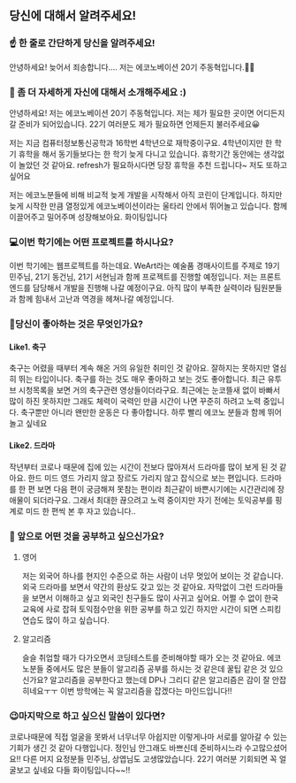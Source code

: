 ## 당신에 대해서 알려주세요!

### ☝️ 한 줄로 간단하게 당신을 알려주세요!

 안녕하세요! 늦어서 죄송합니다.... 저는 에코노베이션 20기 주동혁입니다.🤦‍♂️

### 🐣 좀 더 자세하게 자신에 대해서 소개해주세요 :)

 안녕하세요! 저는 에코노베이션 20기 주동혁입니다. 저는 제가 필요한 곳이면 어디든지 갈 준비가 되어있습니다. 22기 여러분도 제가 필요하면 언제든지 불러주세요😀

 저는 지금 컴퓨터정보통신공학과 16학번 4학년으로 재학중이구요. 4학년이지만 한 학기 휴학을 해서 동기들보다는 한 학기 늦게 다니고 있습니다. 휴학기간 동안에는 생각없이 놀았던 것 같아요. refresh가 필요하시다면 당장 휴학을 추천 드립니다~ 저도 또하고 싶어요

 저는 에코노분들에 비해 비교적 늦게 개발을 시작해서 아직 코린이 단계입니다. 하지만 늦게 시작한 만큼 열정있게 에코노베이션이라는 울타리 안에서 뛰어놀고 있습니다. 함께 이끌어주고 밀어주며 성장해보아요. 화이팅입니다

### 💻이번 학기에는 어떤 프로젝트를 하시나요?

 이번 학기에는 웹프로젝트를 하는데요. WeArt라는 예술품 경매사이트를 주제로 19기 민주님, 21기 동건님, 21기 서현님과 함께 프로젝트를 진행할 예정입니다. 저는 프론트엔드를 담당해서 개발을 진행해 나갈 예정이구요. 아직 많이 부족한 실력이라 팀원분들과 함께 힘내서 고난과 역경을 헤쳐나갈 예정입니다.

### 🌷당신이 좋아하는 것은 무엇인가요?

#### Like1. 축구

 축구는 어렸을 때부터 계속 해온 거의 유일한 취미인 것 같아요. 잘하지는 못하지만 열심히 뛰는 타입이니다. 축구를 하는 것도 매우 좋아하고 보는 것도 좋아합니다. 최근 유투브 시청목록을 보면 거의 축구관련 영상들이더라구요. 최근에는 눈코뜰새 없이 바빠서 많이 하진 못하지만 그래도 체력이 국력인 만큼 시간이 나면 꾸준히 하려고 노력 중입니다. 축구뿐만 아니라 왠만한 운동은 다 좋아합니다. 하루 빨리 에코노 분들과 함께 뛰어놀고 싶네요

#### Like2. 드라마

 작년부터 코로나 때문에 집에 있는 시간이 전보다 많아져서 드라마를 많이 보게 된 것 같아요. 한드 미드 영드 가리지 않고 장르도 가리지 않고 잡식으로 보는 편입니다. 드라마를 한 편 보면 다음 편이 궁금해져 못참는 편이라 최근같이 바쁜시기에는 시간관리에 장애물이 되더라구요. 그래서 최대한 끊으려고 노력 중이지만 자기 전에는 토익공부를 핑계로 미드 한 편씩 본 후 자고 있습니다..

### 🥔 앞으로 어떤 것을 공부하고 싶으신가요?

1. 영어

   저는 외국어 하나를 현지인 수준으로 하는 사람이 너무 멋있어 보이는 것 같습니다. 외국 드라마를 보면서 약간의 환상도 갖고 있는 것 같아요. 자막없이 그런 드라마들을 보면서 이해하고 싶고 외국인 친구들도 많이 사귀고 싶어요. 어쩔 수 없이 한국 교육에 사로 잡혀 토익점수만을 위한 공부를 하고 있긴 하지만 시간이 되면 스피킹 연습도 많이 하고 싶습니다.

2. 알고리즘

   슬슬 취업할 때가 다가오면서 코딩테스트를 준비해야할 때가 오는 것 같아요. 에코노분들 중에서도 많은 분들이 알고리즘 공부를 하시는 것 같은데 꿀팁 같은 것 있으신가요? 알고리즘을 공부한다고 했는데 DP나 그리디 같은 알고리즘은 감이 잘 안잡히네요ㅜㅜ 이번 방학에는 꼭 알고리즘을 잡겠다는 마인드입니다!!

### 😉마지막으로 하고 싶으신 말씀이 있다면?

코로나때문에 직접 얼굴을 못봐서 너무너무 아쉽지만 이렇게나마 서로를 알아갈 수 있는 기회가 생긴 것 같아 다행입니다. 정인님 안그래도 바쁘신데 준비하시느라 수고많으셨어요!! 다른 머지 요정분들 민주님, 상엽님도 고생많았습니다. 22기 여러분 기회되면 꼭 얼굴보고 싶네요 다들 화이팅입니다~~!!